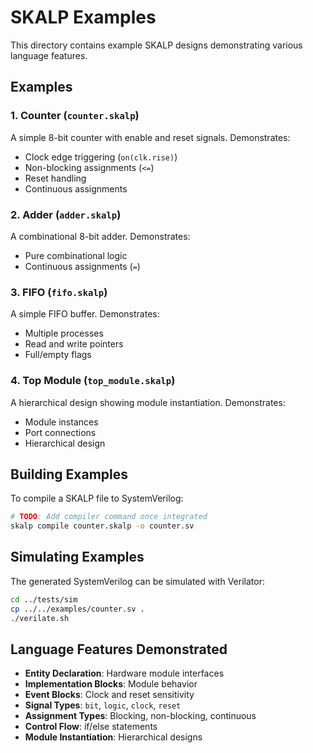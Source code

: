 # SKALP Examples

This directory contains example SKALP designs demonstrating various language features.

## Examples

### 1. Counter (`counter.skalp`)
A simple 8-bit counter with enable and reset signals. Demonstrates:
- Clock edge triggering (`on(clk.rise)`)
- Non-blocking assignments (`<=`)
- Reset handling
- Continuous assignments

### 2. Adder (`adder.skalp`)
A combinational 8-bit adder. Demonstrates:
- Pure combinational logic
- Continuous assignments (`=`)

### 3. FIFO (`fifo.skalp`)
A simple FIFO buffer. Demonstrates:
- Multiple processes
- Read and write pointers
- Full/empty flags

### 4. Top Module (`top_module.skalp`)
A hierarchical design showing module instantiation. Demonstrates:
- Module instances
- Port connections
- Hierarchical design

## Building Examples

To compile a SKALP file to SystemVerilog:

```bash
# TODO: Add compiler command once integrated
skalp compile counter.skalp -o counter.sv
```

## Simulating Examples

The generated SystemVerilog can be simulated with Verilator:

```bash
cd ../tests/sim
cp ../../examples/counter.sv .
./verilate.sh
```

## Language Features Demonstrated

- **Entity Declaration**: Hardware module interfaces
- **Implementation Blocks**: Module behavior
- **Event Blocks**: Clock and reset sensitivity
- **Signal Types**: `bit`, `logic`, `clock`, `reset`
- **Assignment Types**: Blocking, non-blocking, continuous
- **Control Flow**: if/else statements
- **Module Instantiation**: Hierarchical designs